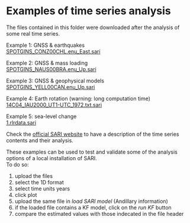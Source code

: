 <base target="_blank">

# Examples of time series analysis

The files contained in this folder were downloaded after the analysis of some real time series.  

Example 1: GNSS & earthquakes  
<a href="SPOTGINS_CONZ00CHL.enu_East.sari" target="_blank" download>SPOTGINS_CONZ00CHL.enu_East.sari</a>

Example 2: GNSS & mass loading  
<a href="SPOTGINS_NAUS00BRA.enu_Up.sari" target="_blank" download>SPOTGINS_NAUS00BRA.enu_Up.sari</a>

Example 3: GNSS & geophysical models  
<a href="SPOTGINS_YELL00CAN.enu_Up.sari" target="_blank" download>SPOTGINS_YELL00CAN.enu_Up.sari</a>

Example 4: Earth rotation (warning: long computation time)  
<a href="14C04_IAU2000_UT1-UTC_1972.txt.sari" target="_blank" download>14C04_IAU2000_UT1-UTC_1972.txt.sari</a>

Example 5: sea-level change  
<a href="1.rlrdata.sari" target="_blank" download>1.rlrdata.sari</a>

Check the <a href="https://sari-gnss.github.io" target="_blank">official SARI website</a> to have a description of the time series contents and their analysis.

These examples can be used to test and validate some of the analysis options of a local installation of SARI.  
To do so:
1. upload the files
2. select the 1D format
3. select time units years
4. click plot
5. upload the same file in *load SARI model* (Andillary information)
6. if the loaded file contains a KF model, click on the *run KF* button
7. compare the estimated values with those indecated in the file header
